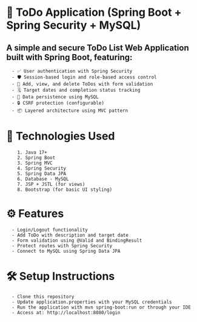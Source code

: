 # 📝 ToDo Application (Spring Boot + Spring Security + MySQL)

## A simple and secure ToDo List Web Application built with Spring Boot, featuring:
      - ✅ User authentication with Spring Security
      - 🛡️ Session-based login and role-based access control
      - 📄 Add, view, and delete ToDos with form validation
      - 🗓️ Target dates and completion status tracking
      - 💾 Data persistence using MySQL
      - 🔒 CSRF protection (configurable)
      - 📦 Layered architecture using MVC pattern

# 📌 Technologies Used
        1. Java 17+
        2. Spring Boot
        3. Spring MVC
        4. Spring Security
        5. Spring Data JPA
        6. Database - MySQL
        7. JSP + JSTL (for views)
        8. Bootstrap (for basic UI styling)

# ⚙️ Features
      - Login/Logout functionality
      - Add ToDo with description and target date
      - Form validation using @Valid and BindingResult
      - Protect routes with Spring Security
      - Connect to MySQL using Spring Data JPA

# 🛠️ Setup Instructions
      - Clone this repository
      - Update application.properties with your MySQL credentials
      - Run the application with mvn spring-boot:run or through your IDE
      - Access at: http://localhost:8080/login

